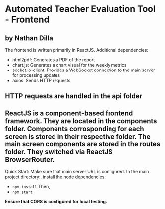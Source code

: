 # Automated Teacher Evaluation Tool - Frontend
##  by Nathan Dilla

The frontend is written primarily in ReactJS.
Additional dependencies:
- html2pdf: Generates a PDF of the report
- chart.js: Generates a chart visual for the weekly metrics
- socket.io-client: Provides a WebSocket connection to the main server for processing updates
- axios: Sends HTTP requests

HTTP requests are handled in the api folder
-----
ReactJS is a component-based frontend framework. They are located in the components folder.
Components corrosponding for each screen is stored in their respective folder.
The main screen components are stored in the routes folder. They switched via ReactJS BrowserRouter.
-----
Quick Start:
Make sure that main server URL is configured.
In the main project directory:, install the node dependencies:
- `npm install`
Then,
- `npm start`

**Ensure that CORS is configured for local testing.**
